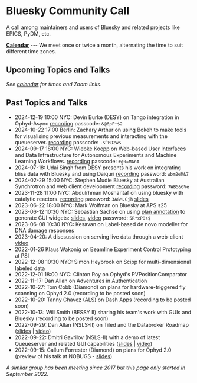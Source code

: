 # Bluesky Community Call

A call among maintainers and users of Bluesky and related projects like EPICS, PyDM, etc.

[**Calendar**](https://calendar.google.com/calendar/u/0/embed?src=7aolj23t540871bsu27ikei5i8@group.calendar.google.com&ctz=America/New_York) --- We meet once or twice a month, alternating the time to suit different time zones.

## Upcoming Topics and Talks

_See [calendar](https://tinyurl.com/BlueskyCommunityCallCalendar) for times and Zoom links._


## Past Topics and Talks
* 2024-12-19 10:00 NYC: Devin Burke (DESY) on Tango integration in Ophyd-Async [recording](https://bnl.zoomgov.com/rec/share/zOrqwF2dt1pmt7mx8jUny8E8jYae8ZGNGXhPoXzGpxRVXw_sVUYB2grU0ZysM8qD.V-kjKMom0oy1jwbj) passcode: `&@6pF+$2`
* 2024-10-22 17:00 Berlin: Zachary Arthur on using Bokeh to make tools for visualising previous measurements and interacting with the queueserver. [recording](https://helmholtz-berlin-de.zoom-x.de/rec/share/iW_O8mCV_is5PZ05BjRg7FbLEFBFa8sDuQYSf9AF7Klhmf7XmuHvMXHsVCP6sJE-.psE-tpS2_JzTFsTl) passcode: `.S^BD2wS`
* 2024-09-17 18:00 NYC: Wiebke Koepp on Web-based User Interfaces and Data Infrastructure for Autonomous Experiments and Machine Learning Workflows. [recording](https://bnl.zoomgov.com/rec/share/Oq2XnCYH_o17ECTDxnlbyYKpWKjoLLjYa_KhfLF2mtuzSXTE1liZuPx7Vq1uxCu3.iVCSOFE538lgM3ma) passcode: `#g0=MAnA`
* 2024-07-18: Udai Singh from DESY presents his work on integrating bliss data with Bluesky and using Daiquri [recording](https://helmholtz-berlin-de.zoom-x.de/rec/share/jqdTdh501yR-Ngb9JM0PZsKTg7dqGvhWk8lpwNomYbh1fWMxwf7GMsqWY_KYleBE.uEPd1zrPzPR1rZKp?startTime=1721311336000) password: `wbm2eM&7`
* 2024-02-29 15:00 NYC: Stephen Mudie Bluesky at Australian Synchrotron and web client development [recording](https://helmholtz-berlin-de.zoom-x.de/rec/share/_IVFeUMYlC8HcZYxJp9VxxGEY36GqsMpVP41R8XBgsph-6YzxFLU_AO1-jKTsSMb.TvGXecuf1Jz7Hlui) password: `7WB5&GVe`
* 2023-11-28 11:00 NYC: Abdulrhman Moshantaf on using bluesky with catalytic reactors. [recording](https://helmholtz-berlin-de.zoom-x.de/rec/share/nf3KJc-hAv_kD8B63_kZybrne_yun6ZvgaR6JfUlqyvvskchl8vyHi4lZdTUwPk.JdbuZDJR4WTpVmPi) password: `3A&M.Cjh` [slides](https://hope.helmholtz-berlin.de/files/index.php/s/ZNtmFCeEaYypGXR)
* 2023-06-22 18:00 NYC: Mark Wolfman on Bluesky at APS s25
* 2023-06-12 10:30 NYC: Sebastian Sachse on using [plan annotation](https://blueskyproject.io/bluesky-queueserver/plan_annotation.html) to generate GUI widgets:  [slides](https://nubes.helmholtz-berlin.de/s/Qs7jRa54ZY7CE3j), [video](https://helmholtz-berlin-de.zoom.us/rec/component-page?action=viewdetailpage&sharelevel=meeting&useWhichPasswd=meeting&clusterId=eu02&componentName=need-password&meetingId=gT4rpGszfRJtX46rFS1q8pA1dgI8LgbUXZT9szhZVwbVFT8OV1kDzEzCt5Ly0N-V.OS8-YeFWkrYs13ID&originRequestUrl=https%3A%2F%2Fhelmholtz-berlin-de.zoom.us%2Frec%2Fshare%2Fw0iQ4MLK4isTTaiIhBnS8PjJhdaT43ZBgPI3LehZXy9cyyGCsMc-8ZMvwoPKTebI.6MtSnC01YGb5-iR5) password: `5R*xP0s$`
* 2023-06-08 10:30 NYC: Kesavan on Label-based de novo modeller for DNA damage responses
* 2023-04-20: A discsussion on serving live data through a web-client [video](https://nubes.helmholtz-berlin.de/s/N3yDgBddJFAXaEC)
* 2022-01-26 Klaus Wakonig on Beamline Experiment Control Prototyping at PSI
* 2022-12-08 10:30 NYC: Simon Heybrook on Scipp for multi-dimensional labeled data
* 2022-12-01 18:00 NYC: Clinton Roy on Ophyd's PVPositionComparator
* 2022-11-17: Dan Allan on Adventures in Authentication
* 2022-10-27: Tom Cobb (Diamond) on plans for hardware-triggered fly scanning on Ophyd 2.0 (recording to be posted soon)
* 2022-10-20: Tanny Chavez (ALS) on Dash Apps (recording to be posted soon)
* 2022-10-13: Will Smith (BESSY II) sharing his team's work with GUIs and Bluesky (recording to be posted soon)
* 2022-09-29: Dan Allan (NSLS-II) on Tiled and the Databroker Roadmap ([slides](https://brookhavenlab-my.sharepoint.com/:p:/g/personal/dallan_bnl_gov/EcjwRM7ROvhAvsPYZM_rYewBEjWpGF4q-OZ34-kjyZwkow?e=EtoxKX) | [video](https://www.youtube.com/watch?v=hWg2jwZClLo))
* 2022-09-22: Dmitri Gavrilov (NSLS-II) with a demo of latest Queueserver and related GUI capabilities ([slides](https://brookhavenlab-my.sharepoint.com/:b:/g/personal/dallan_bnl_gov/ESnPb-qhDX1NhLiy4Xgyr50BeeEuzm2HJAHO1WI94rxT-g?e=aP14rS) | [video](https://www.youtube.com/watch?v=r-S3fxvPorY))
* 2022-09-15: Callum Forrester (Diamond) on plans for Ophyd 2.0 (preview of his talk at NOBUGS - [slides](https://indico.psi.ch/event/12738/contributions/38897/))

_A similar group has been meeting since 2017 but this page only started in September 2022._

